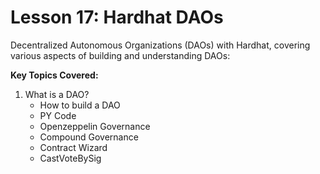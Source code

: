 # Lesson 17: Hardhat DAOs

Decentralized Autonomous Organizations (DAOs) with Hardhat, covering various aspects of building and understanding DAOs:

**Key Topics Covered:**

1. What is a DAO?
   - How to build a DAO
   - PY Code
   - Openzeppelin Governance
   - Compound Governance
   - Contract Wizard
   - CastVoteBySig
